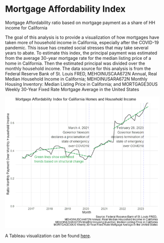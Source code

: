 # Mortgage Affordability Index
Mortgage Affordability ratio based on mortgage payment as a share of HH income for California

<!-- badges: start -->
<!-- badges: end -->

The goal of this analysis is to provide a visualization of how mortgages have taken more of household income in California, especially after the COVID-19 pandemic. This issue has created social stresses that may take several years to abate.
To estimate this index, the principal payment was estimated from the average 30-year mortgage rate for the median listing price of a home in California. Then the estimated principal was divided over the monthly household income.
The data source for this analysis is from the Federal Reserve Bank of St. Louis FRED, MEHOINUSCAA672N Annual, Real Median Household Income in California; MEHOINUSARA672N Monthly Housing Inventory: Median Listing Price in California; and MORTGAGE30US Weekly 30-Year Fixed Rate Mortgage Average in the United States

![Scatter Plot County Population vs Household SNAP.](figures/trendLineMoPymsOvrHHInc.png)

A Tableau visualization can be found [here](https://public.tableau.com/app/profile/m.ev1333/viz/MorgageAffordabilityIndexForCaliforniaHomes/Dashboard1#1).
